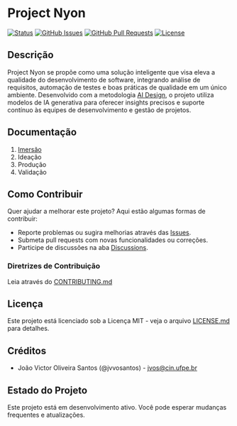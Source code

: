 # Project Nyon

[![Status](https://img.shields.io/badge/status-active-success.svg)]()
[![GitHub Issues](https://img.shields.io/github/issues/IF977/if977-project-standards.svg)](https://github.com/jvvosantos/project-nyon/issues)
[![GitHub Pull Requests](https://img.shields.io/github/issues-pr/IF977/if977-project-standards.svg)](https://github.com/jvvosantos/project-nyon/pulls)
[![License](https://img.shields.io/badge/license-MIT-blue.svg)](/LICENSE)


## Descrição

Project Nyon se propõe como uma solução inteligente que visa eleva a qualidade do desenvolvimento de software, integrando análise de requisitos, automação de testes e boas práticas de qualidade em um único ambiente. Desenvolvido com a metodologia [AI Design](https://github.com/assertlab/ai-design-engineering), o projeto utiliza modelos de IA generativa para oferecer insights precisos e suporte contínuo às equipes de desenvolvimento e gestão de projetos. 

## Documentação

1. [Imersão](docs/1-immersion/README.md)
2. Ideação
3. Produção
4. Validação

## Como Contribuir

Quer ajudar a melhorar este projeto? Aqui estão algumas formas de contribuir:

* Reporte problemas ou sugira melhorias através das [Issues](https://github.com/jvvosantos/project-nyon/issues).
* Submeta pull requests com novas funcionalidades ou correções.
* Participe de discussões na aba [Discussions](https://github.com/jvvosantos/project-nyon/discussions).

### Diretrizes de Contribuição

Leia através do [CONTRIBUTING.md](CONTRIBUTING.md)

## Licença

Este projeto está licenciado sob a Licença MIT - veja o arquivo [LICENSE.md](LICENSE) para detalhes.

## Créditos

- João Victor Oliveira Santos (@jvvosantos) - jvos@cin.ufpe.br

## Estado do Projeto

Este projeto está em desenvolvimento ativo. Você pode esperar mudanças frequentes e atualizações.


